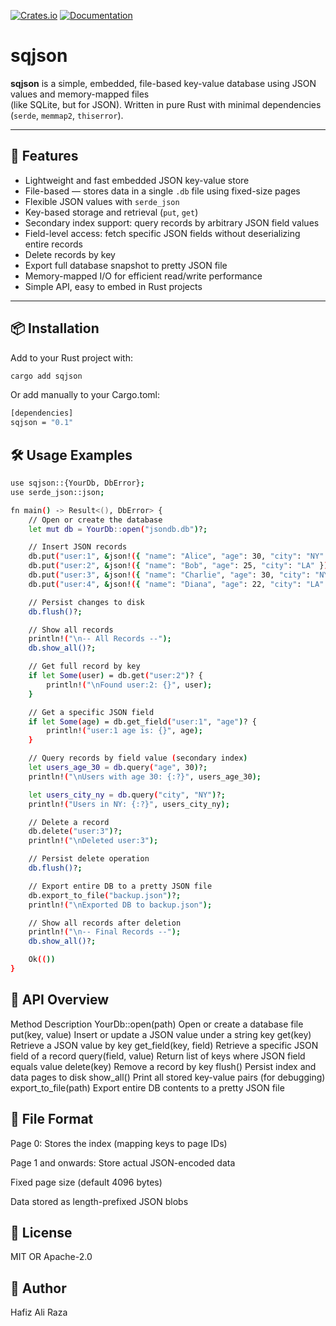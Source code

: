 [![Crates.io](https://img.shields.io/crates/v/sqjson.svg)](https://crates.io/crates/sqjson)
[![Documentation](https://docs.rs/sqjson/badge.svg)](https://docs.rs/sqjson)


# sqjson

**sqjson** is a simple, embedded, file-based key-value database using JSON values and memory-mapped files  
(like SQLite, but for JSON). Written in pure Rust with minimal dependencies (`serde`, `memmap2`, `thiserror`).

---

## 🚀 Features

- Lightweight and fast embedded JSON key-value store  
- File-based — stores data in a single `.db` file using fixed-size pages  
- Flexible JSON values with `serde_json`  
- Key-based storage and retrieval (`put`, `get`)  
- Secondary index support: query records by arbitrary JSON field values  
- Field-level access: fetch specific JSON fields without deserializing entire records  
- Delete records by key  
- Export full database snapshot to pretty JSON file  
- Memory-mapped I/O for efficient read/write performance  
- Simple API, easy to embed in Rust projects  

---

## 📦 Installation

Add to your Rust project with:

```sh
cargo add sqjson
```

Or add manually to your Cargo.toml:

```sh
[dependencies]
sqjson = "0.1"
```

## 🛠 Usage Examples
```sh
use sqjson::{YourDb, DbError};
use serde_json::json;

fn main() -> Result<(), DbError> {
    // Open or create the database
    let mut db = YourDb::open("jsondb.db")?;

    // Insert JSON records
    db.put("user:1", &json!({ "name": "Alice", "age": 30, "city": "NY" }))?;
    db.put("user:2", &json!({ "name": "Bob", "age": 25, "city": "LA" }))?;
    db.put("user:3", &json!({ "name": "Charlie", "age": 30, "city": "NY" }))?;
    db.put("user:4", &json!({ "name": "Diana", "age": 22, "city": "LA" }))?;

    // Persist changes to disk
    db.flush()?;

    // Show all records
    println!("\n-- All Records --");
    db.show_all()?;

    // Get full record by key
    if let Some(user) = db.get("user:2")? {
        println!("\nFound user:2: {}", user);
    }

    // Get a specific JSON field
    if let Some(age) = db.get_field("user:1", "age")? {
        println!("user:1 age is: {}", age);
    }

    // Query records by field value (secondary index)
    let users_age_30 = db.query("age", 30)?;
    println!("\nUsers with age 30: {:?}", users_age_30);

    let users_city_ny = db.query("city", "NY")?;
    println!("Users in NY: {:?}", users_city_ny);

    // Delete a record
    db.delete("user:3")?;
    println!("\nDeleted user:3");

    // Persist delete operation
    db.flush()?;

    // Export entire DB to a pretty JSON file
    db.export_to_file("backup.json")?;
    println!("\nExported DB to backup.json");

    // Show all records after deletion
    println!("\n-- Final Records --");
    db.show_all()?;

    Ok(())
}
```

## 🔧 API Overview

Method	Description
YourDb::open(path)	Open or create a database file
put(key, value)	Insert or update a JSON value under a string key
get(key)	Retrieve a JSON value by key
get_field(key, field)	Retrieve a specific JSON field of a record
query(field, value)	Return list of keys where JSON field equals value
delete(key)	Remove a record by key
flush()	Persist index and data pages to disk
show_all()	Print all stored key-value pairs (for debugging)
export_to_file(path)	Export entire DB contents to a pretty JSON file


## 📁 File Format
Page 0: Stores the index (mapping keys to page IDs)

Page 1 and onwards: Store actual JSON-encoded data

Fixed page size (default 4096 bytes)

Data stored as length-prefixed JSON blobs

## 📃 License
MIT OR Apache-2.0

## 👤 Author
Hafiz Ali Raza
